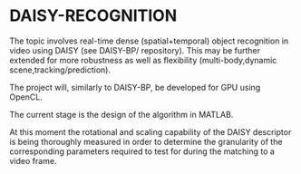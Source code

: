 DAISY-RECOGNITION
=================

The topic involves real-time dense (spatial+temporal) object recognition 
in video using DAISY (see DAISY-BP/ repository). This may be further
extended for more robustness as well as flexibility (multi-body,dynamic 
scene,tracking/prediction).

The project will, similarly to DAISY-BP, be developed for GPU using OpenCL.

The current stage is the design of the algorithm in MATLAB.

At this moment the rotational and scaling capability of the DAISY
descriptor is being thoroughly measured in order to determine
the granularity of the corresponding parameters required to test 
for during the matching to a video frame.

